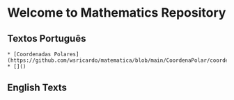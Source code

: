 # Welcome to Mathematics Repository



## Textos Português
    
    * [Coordenadas Polares](https://github.com/wsricardo/matematica/blob/main/CoordenaPolar/coordenadaspolares.pdf)
    * []()
    
## English Texts
